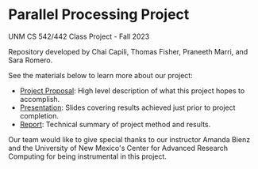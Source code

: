 # Parallel Processing Project
UNM CS 542/442 Class Project - Fall 2023

Repository developed by Chai Capili, Thomas Fisher, Praneeth Marri, and Sara Romero.

See the materials below to learn more about our project:

- [Project Proposal](/documents/project_proposal.pdf): High level description of what this project hopes to accomplish.
- [Presentation](/documents/sparse_dense_matrix.pdf): Slides covering results achieved just prior to project completion.
- [Report](/documents/project_report.pdf): Technical summary of project method and results.

Our team would like to give special thanks to our instructor Amanda Bienz and the University of New Mexico's Center for Advanced Research Computing for being instrumental in this project.
